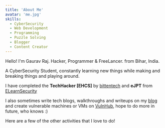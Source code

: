 ```yaml
---
title: 'About Me'
avatar: 'me.jpg'
skills:
  - CyberSecurity
  - Web Development
  - Programming
  - Puzzle Solving
  - Blogger
  - Content Creator
---
```


Hello! I'm Gaurav Raj. Hacker, Programmer & FreeLancer. from Bihar, India.

A CyberSecurity Student, constantly learning new things while making and breaking things and playing around.

I have completed the **TechHacker \[EHCS\]** by [bittentech](https://bittentechsolutions.in) and **eJPT** from [ELearnSecurity](https://elearnsecurity.com/product/ejpt-certification/)

I also sometimes write tech blogs, walkthroughs and writeups on my [blog](https://gauravraj.tech/) and create vulnerable machines or VMs on [VulnHub](https://www.vulnhub.com/author/thehackersbrain,789/), hope to do more in future, who knows :)

Here are a few of the other activities that I love to do!
